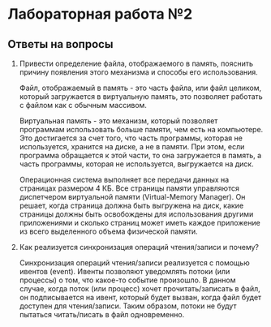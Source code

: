 
# Лабораторная работа №2

## Ответы на вопросы

1. Привести определение файла, отображаемого в память, пояснить причину появления этого механизма и способы его использования.

   Файл, отображаемый в память - это часть файла, или файл целиком, который загружается в виртуальную память, это позволяет работать с файлом как с обычным массивом.

   Виртуальная память - это механизм, который позволяет программам использовать больше памяти, чем есть на компьютере. Это достигается за счет того, что часть программы, которая не используется, хранится на диске, а не в памяти. При этом, если программа обращается к этой части, то она загружается в память, а часть программы, которая не используется, выгружается на диск.

   Операционная система выполняет все передачи данных на страницах размером 4 КБ. Все страницы памяти управляются диспетчером виртуальной памяти (Virtual-Memory Manager). Он решает, когда страница должна быть выгружена на диск, какие страницы должны быть освобождены для использования другими приложениями и сколько страниц может иметь каждое приложение из всего выделенного объема физической памяти.

2. Как реализуется синхронизация операций чтения/записи и почему?

   Синхронизация операций чтения/записи реализуется с помощью ивентов (event). Ивенты позволяют уведомлять потоки (или процессы) о том, что какое-то событие произошло. В данном случае, когда поток (или процесс) хочет прочитать/записать в файл, он подписывается на ивент, который будет вызван, когда файл будет доступен для чтения/записи. Таким образом, потоки не будут пытаться читать/писать в файл одновременно.
